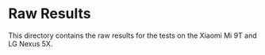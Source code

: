 # Raw Results
This directory contains the raw results for the tests on the Xiaomi Mi 9T and LG Nexus 5X.
